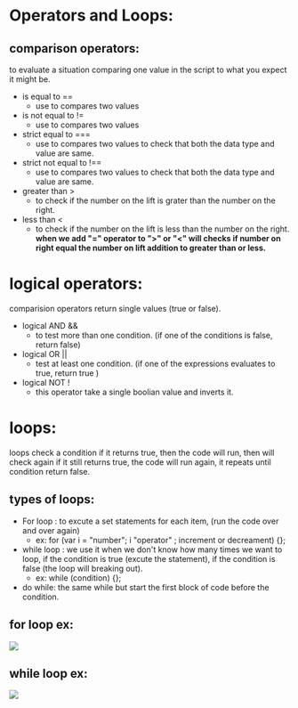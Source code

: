 # Operators and Loops:
## comparison operators:
to evaluate a situation comparing one value in the script to what you expect it might be.
* is equal to ==
  * use to compares two values 
* is not equal to !=
  * use to compares two values
* strict equal to ===
  * use to compares two values to check that both the data type and value are same.
* strict not equal to !==
  * use to compares two values to check that both the data type and value are same.
* greater than >
  * to check if the number on the lift is grater than the number on the right.
* less than <
  *  to check if the number on the lift is less than the number on the right.
**when we add "=" operator to ">" or "<" will checks if number on right equal the number on lift addition to greater than or less.**

# logical operators:
comparision operators return single values (true or false).
* logical AND &&
  * to test more than one condition. (if one of the conditions is false, return false)
* logical OR ||
  * test at least one condition. (if one of the expressions evaluates to true, return true  )  
* logical NOT !
  * this operator take a single boolian value and inverts it.

# loops:
loops check a condition if it returns true, then the code will run, then will check again if it still returns true, the code will run again, it repeats until condition return false.
## types of loops:
* For loop : to excute a set statements for each item, (run the code over and over again)
  * ex: for (var i = "number"; i "operator" ; increment or decreament) {};
* while loop : we use it when we don't know how many times we want to loop, if the condition is true (excute the statement), if the condition is false (the loop will breaking out).
  * ex: while (condition) {};
* do while: the same while but start the first block of code before the condition.
## for loop ex:
![](https://encrypted-tbn0.gstatic.com/images?q=tbn:ANd9GcSogk3hmxEth-qzy6KAFGUjf2_bmT7RZ9wNaQ&usqp=CAU)

## while loop ex:
![](https://encrypted-tbn0.gstatic.com/images?q=tbn:ANd9GcSo-rmiBs7n6e_dN_XmbqS2d8xgTc7nXMW9iQ&usqp=CAU)
